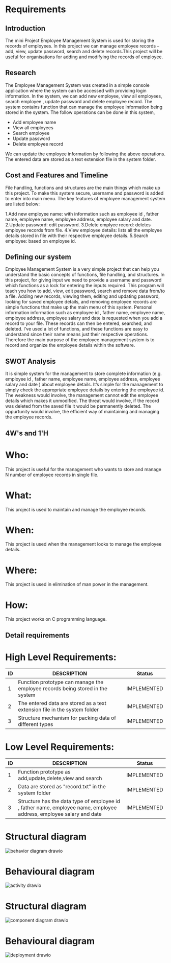 # Requirements
## Introduction

The mini Project Employee Management System is used for storing the records of employees. In this project we can manage employee records – add, view, update password, search and delete records.This project will be useful for organisations for adding and modifying the records of employee.


## Research

The Employee Management System was created in a simple console application where the system can be accessed with providing  login information. In the system, we can add new employee, view all employees, search employee , update password and delete employee record. The system contains function that can manage the employee information being stored in the system. The follow operations can be done in this system,

- Add employee name
- View all employees
- Search employee 
- Update password
- Delete employee record

We can update the  employee information by following the above operations. The entered data are stored as a text extension file in the system folder.


## Cost and Features and Timeline

File handling, functions and structures are the main things which make up this project. To make this system secure, username and password is added to enter into main menu. The key features of employee management system are listed below:

1.Add new employee name: with information such as employee id , father name, employee name, employee address, employee salary and date.
2.Update password: edit password.
3.Delete emplyee record: deletes employee records from file.
4.View employee details: lists all the employee details stored in file with their respective employee details.
5.Search employee: based on employee id.

## Defining our system

Employee Management System is a very simple project that can help you understand the basic concepts of functions, file handling, and structures. In this project, for giving input we need to provide a username and password which functions as a lock for entering the inputs required. This program will teach you how to add, view, edit password, search and remove data from/to a file. Adding new records, viewing them, editing and updating password, looking for saved employee details, and removing employee records are simple functions that make up the main menu of this system. Personal information information such as employee id , father name, employee name, employee address, employee salary and date is requested when you add a record to your file. These records can then be entered, searched, and deleted. I’ve used a lot of functions, and these functions are easy to understand since their name means just their respective operations. Therefore the main purpose of the employee management system is to record and organize the employee details within the software.





## SWOT Analysis

It is simple system for the management to store complete information (e.g. employee id , father name, employee name, employee address, employee salary and date  ) about employee details. It’s simple for the management to simply check the appropriate employee details by entering the employee id. The weakness would involve, the management cannot edit the employee details which makes it unmodified. The threat would involve, if the record was deleted from the saved file it would be permanently deleted. The oppurtunity would involve, the efficient way of maintaining and managing the employee records.

## 4W's and 1'H
# Who:
This project is useful for the management who wants to store and manage N number of employee records in single file.

# What:
This project is used to maintain and manage the employee records.

# When:
This project is used when the management looks to manage the employee details.

# Where:
This project is used in elimination of man power in the management.

# How:
This project works on C programming language.

## Detail requirements
# High Level Requirements:
| ID | DESCRIPTION | Status |
| ------ | ------ | ------ |
| 1 |Function prototype can manage the employee records being stored in the system| IMPLEMENTED |
| 2 | The entered data are stored as a text extension file in the system folder | IMPLEMENTED |
| 3 | Structure mechanism for packing data of different types  | IMPLEMENTED |
# Low Level Requirements:
| ID | DESCRIPTION | Status |
| ------ | ------ | ------ |
| 1 |Function prototype as add,update,delete,view and search| IMPLEMENTED |
| 2 | Data are stored as "record.txt" in the system folder | IMPLEMENTED |
| 3 | Structure has the data type of  employee id , father name, employee name, employee address, employee salary and date | IMPLEMENTED |


# Structural diagram
![behavior diagram drawio](https://user-images.githubusercontent.com/94223235/143049197-587fd6b9-dc27-4da3-a536-fc818a163f5d.png)


# Behavioural diagram
![activity drawio](https://user-images.githubusercontent.com/94223235/143090493-add13664-7330-466f-a490-df2027efa72c.png)


# Structural diagram
![component diagram drawio](https://user-images.githubusercontent.com/94223235/143087241-e3f64d9b-e90f-44ef-9252-0c73e72f4495.png)


# Behavioural diagram
![deployment drawio](https://user-images.githubusercontent.com/94223235/143088468-271b979e-03a2-4129-97f8-b36385daa392.png)




